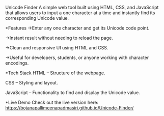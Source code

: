 Unicode Finder
A simple web tool built using HTML, CSS, and JavaScript that allows users to input a one character at a time and instantly find its corresponding Unicode value.

*Features
->Enter any one character and get its Unicode code point.

->Instant result without needing to reload the page.

->Clean and responsive UI using HTML and CSS.

->Useful for developers, students, or anyone working with character encodings.

*Tech Stack
HTML – Structure of the webpage.

CSS – Styling and layout.

JavaScript – Functionality to find and display the Unicode value.

*Live Demo
Check out the live version here: https://bojanapallimeenapadmasiri.github.io/Unicode-Finder/
